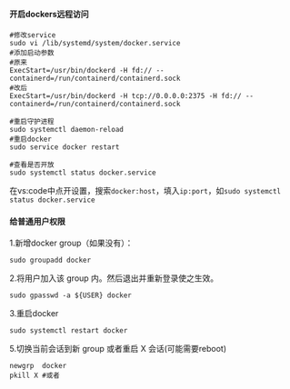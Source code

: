 #### 开启dockers远程访问
```
#修改service
sudo vi /lib/systemd/system/docker.service
#添加启动参数
#原来
ExecStart=/usr/bin/dockerd -H fd:// --containerd=/run/containerd/containerd.sock
#改后
ExecStart=/usr/bin/dockerd -H tcp://0.0.0.0:2375 -H fd:// --containerd=/run/containerd/containerd.sock

#重启守护进程
sudo systemctl daemon-reload
#重启docker
sudo service docker restart

#查看是否开放
sudo systemctl status docker.service
```
在vs:code中点开设置，搜索```docker:host```，填入```ip:port```，如```sudo systemctl status docker.service```

#### 给普通用户权限
1.新增docker group（如果没有）：
```
sudo groupadd docker
```
2.将用户加入该 group 内。然后退出并重新登录使之生效。
```
sudo gpasswd -a ${USER} docker 
```
3.重启docker
```
sudo systemctl restart docker
```
5.切换当前会话到新 group 或者重启 X 会话(可能需要reboot)
```
newgrp  docker
pkill X #或者
```